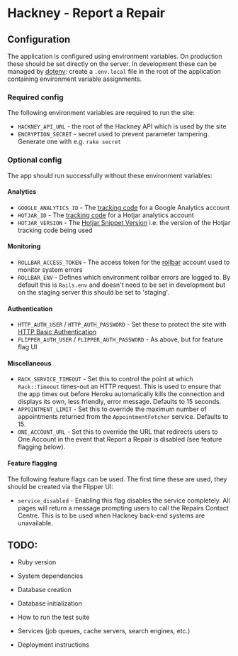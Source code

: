 # Hackney - Report a Repair

## Configuration

The application is configured using environment variables. On production these
should be set directly on the server. In development these can be managed by
[dotenv](https://github.com/bkeepers/dotenv): create a `.env.local` file in the
root of the application containing environment variable assignments.

### Required config

The following environment variables are required to run the site:

- `HACKNEY_API_URL` - the root of the Hackney API which is used by the site
- `ENCRYPTION_SECRET` - secret used to prevent parameter tampering. Generate
  one with e.g. `rake secret`

### Optional config

The app should run successfully without these environment variables:

#### Analytics

- `GOOGLE_ANALYTICS_ID` - The
  [tracking code](https://support.google.com/analytics/answer/1008080#trackingID)
  for a Google Analytics account
- `HOTJAR_ID` - The
  [tracking code](https://docs.hotjar.com/v1.0/docs/hotjar-tracking-code)
  for a Hotjar analytics account
- `HOTJAR_VERSION` - The
  [Hotjar Snippet Version](https://docs.hotjar.com/v1.0/docs/understanding-the-tracking-code)
  i.e. the version of the Hotjar tracking code being used

#### Monitoring

- `ROLLBAR_ACCESS_TOKEN` - The access token for the
  [rollbar](https://rollbar.com) account used to monitor system errors
- `ROLLBAR_ENV` - Defines which environment rollbar errors are logged to. By
  default this is `Rails.env` and doesn't need to be set in development but on
  the staging server this should be set to 'staging'.

#### Authentication

- `HTTP_AUTH_USER` / `HTTP_AUTH_PASSWORD` - Set these to protect the site with
   [HTTP Basic Authentication](https://en.wikipedia.org/wiki/Basic_access_authentication)
- `FLIPPER_AUTH_USER` / `FLIPPER_AUTH_PASSWORD` - As above, but for feature flag UI

#### Miscellaneous

- `RACK_SERVICE_TIMEOUT` - Set this to control the point at which
  `Rack::Timeout` times-out an HTTP request. This is used to ensure that the
  app times out before Heroku automatically kills the connection and displays
  its own, less friendly, error message. Defaults to 15 seconds.
- `APPOINTMENT_LIMIT` - Set this to override the maximum number of appointments
  returned from the `AppointmentFetcher` service. Defaults to 15.
- `ONE_ACCOUNT_URL` - Set this to override the URL that redirects users to One
  Account in the event that Report a Repair is disabled (see feature flagging
  below).

#### Feature flagging

The following feature flags can be used. The first time these are used, they
should be created via the Flipper UI:

- `service_disabled` - Enabling this flag disables the service completely. All
  pages will return a message prompting users to call the Repairs Contact
  Centre. This is to be used when Hackney back-end systems are unavailable.

## TODO:

* Ruby version

* System dependencies

* Database creation

* Database initialization

* How to run the test suite

* Services (job queues, cache servers, search engines, etc.)

* Deployment instructions
